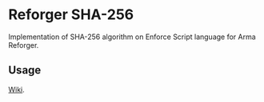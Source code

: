 # Reforger SHA-256

Implementation of SHA-256 algorithm on Enforce Script language for Arma Reforger.

## Usage

[Wiki](https://github.com/vlad333000/Reforger-SHA-256/wiki).
